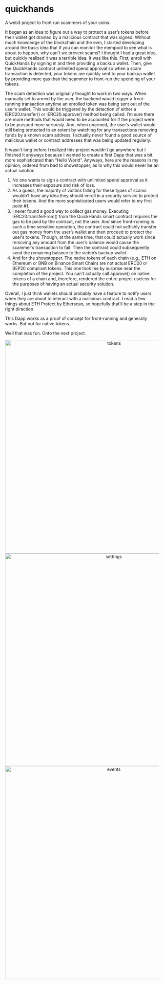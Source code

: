 # quickhands
 A web3 project to front run scammers of your coins. 
 
It began as an idea to figure out a way to protect a user’s tokens before their wallet got drained by a malicious contract that was signed. Without much knowledge of the blockchain and the evm, I started developing around the basic idea that if you can monitor the mempool to see what is about to happen, why can't we prevent scams? I thought I had a great idea, but quickly realized it was a terrible idea. It was like this. First, enroll with QuickHands by signing in and then providing a backup wallet. Then, give the QuickHands contract unlimited spend approval so when a scam transaction is detected, your tokens are quickly sent to your backup wallet by providing more gas than the scammer to front-run the spending of your tokens.

The scam detection was originally thought to work in two ways. When manually set to armed by the user, the backend would trigger a front-running transaction anytime an enrolled token was being sent out of the user’s wallet. This would be triggered by the detection of either a IERC20.transfer() or IERC20.approve() method being called. I’m sure there are more methods that would need to be accounted for if the project were to be pursued more seriously. And, when unarmed, the user’s wallet would still being protected to an extent by watching for any transactions removing funds by a known scam address. I actually never found a good source of malicious wallet or contract addresses that was being updated regularly. 

It wasn't long before I realized this project wouldn’t go anywhere but I finished it anyways because I wanted to create a first Dapp that was a bit more sophisticated than “Hello World”. Anyways, here are the reasons in my opinion, ordered from bad to showstopper, as to why this would never be an actual solution.

1. No one wants to sign a contract with unlimited spend approval as it increases their exposure and risk of loss. 
2. As a guess, the majority of victims falling for these types of scams wouldn’t have any idea they should enroll in a security service to protect their tokens. And the more sophisticated users would refer to my first point #1. 
3. I never found a good way to collect gas money. Executing IERC20.transferFrom() from the QuickHands smart contract requires the gas to be paid by the contract, not the user. And since front-running is such a time sensitive operation, the contract could not selfishly transfer out gas money from the user’s wallet and then proceed to protect the user’s tokens. Though, at the same time, that could actually work since removing any amount from the user’s balance would cause the scammer’s transaction to fail. Then the contract could subsequently send the remaining balance to the victim’s backup wallet.
4. And for the showstopper. The native tokens of each chain (e.g., ETH on Ethereum or BNB on Binance Smart Chain) are not actual ERC20 or BEP20 compliant tokens. This one took me by surprise near the completion of the project. You can’t actually call approve() on native tokens of a chain and, therefore, rendered the entire project useless for the purposes of having an actual security solution.

Overall, I just think wallets should probably have a feature to notify users when they are about to interact with a malicious contract. I read a few things about ETH Protect by Etherscan, so hopefully that’ll be a step in the right direction.

This Dapp works as a proof of concept for front-running and generally works. But not for native tokens.

Well that was fun. Onto the next project. 
 
<p align="center">
  <img width="698" alt="tokens" src="https://user-images.githubusercontent.com/2999212/160060748-d844de28-c080-499d-ac0b-f04f4b491525.png">
  <img width="696" alt="settings" src="https://user-images.githubusercontent.com/2999212/160060605-8e2df541-3fdc-4bb4-93c7-8b91ea065e30.png">
  <img width="697" alt="events" src="https://user-images.githubusercontent.com/2999212/160060613-6d5af824-458a-42b4-8662-ca47705ba6ec.png">
 </p>
